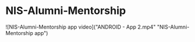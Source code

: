 # NIS-Alumni-Mentorship
![NIS-Alumni-Mentorship app video]("ANDROID - App 2.mp4" "NIS-Alumni-Mentorship app")
